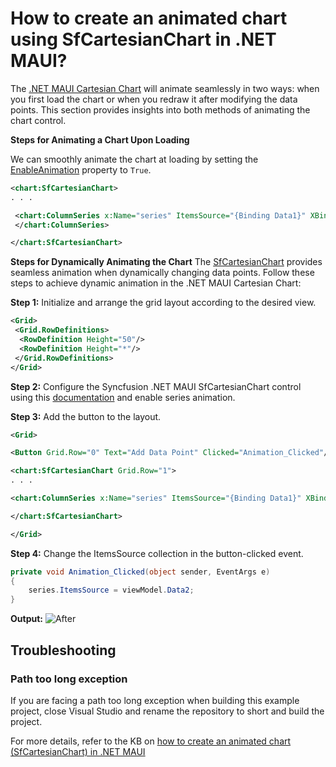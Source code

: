 # How to create an animated chart using SfCartesianChart in .NET MAUI?
	
The [.NET MAUI Cartesian Chart](https://help.syncfusion.com/maui/cartesian-charts/getting-started) will animate seamlessly in two ways: when you first load the chart or when you redraw it after modifying the data points. This section provides insights into both methods of animating the chart control.

**Steps for Animating a Chart Upon Loading**

We can smoothly animate the chart at loading by setting the [EnableAnimation](https://help.syncfusion.com/cr/maui/Syncfusion.Maui.Charts.ChartSeries.html#Syncfusion_Maui_Charts_ChartSeries_EnableAnimation) property to `True`.

```xml
<chart:SfCartesianChart>
. . .

 <chart:ColumnSeries x:Name="series" ItemsSource="{Binding Data1}" XBindingPath="Month" YBindingPath="Value" EnableAnimation="True">
 </chart:ColumnSeries>

</chart:SfCartesianChart>
```

**Steps for Dynamically Animating the Chart**
The [SfCartesianChart](https://help.syncfusion.com/maui/cartesian-charts/getting-started) provides seamless animation when dynamically changing data points. Follow these steps to achieve dynamic animation in the .NET MAUI Cartesian Chart:

**Step 1:** Initialize and arrange the grid layout according to the desired view.

```xml
<Grid>
 <Grid.RowDefinitions>
  <RowDefinition Height="50"/>
  <RowDefinition Height="*"/>
 </Grid.RowDefinitions>
</Grid>
```

**Step 2:** Configure the Syncfusion .NET MAUI SfCartesianChart control using this [documentation](https://help.syncfusion.com/maui/cartesian-charts/getting-started) and enable series animation.

**Step 3:** Add the button to the layout.

```xml
<Grid>

<Button Grid.Row="0" Text="Add Data Point" Clicked="Animation_Clicked"/>

<chart:SfCartesianChart Grid.Row="1">
. . .

<chart:ColumnSeries x:Name="series" ItemsSource="{Binding Data1}" XBindingPath="Month" YBindingPath="Value" EnableAnimation="True"/>

</chart:SfCartesianChart>

</Grid>
```

**Step 4:** Change the ItemsSource collection in the button-clicked event.

```csharp
private void Animation_Clicked(object sender, EventArgs e)
{
    series.ItemsSource = viewModel.Data2;    
} 
```

**Output:**
![After](https://github.com/SyncfusionExamples/How-to-create-an-animated-chart-using-SfCartesianChart-in-.NET-MAUI/assets/103025761/b6573fc8-e200-4190-bbc2-4caff832e9a3)

## Troubleshooting
### Path too long exception
If you are facing a path too long exception when building this example project, close Visual Studio and rename the repository to short and build the project.

For more details, refer to the KB on [how to create an animated chart (SfCartesianChart) in .NET MAUI](https://support.syncfusion.com/kb/article/14943/how-to-create-an-animated-chart-sfcartesianchart-in-net-maui-)
